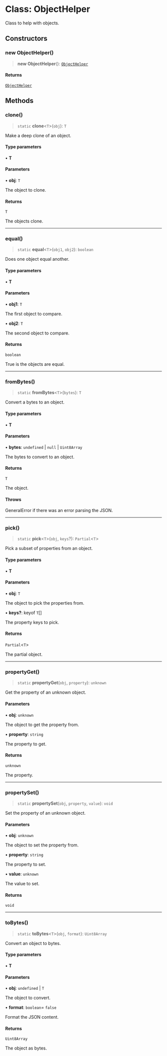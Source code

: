 # Class: ObjectHelper

Class to help with objects.

## Constructors

### new ObjectHelper()

> **new ObjectHelper**(): [`ObjectHelper`](ObjectHelper.md)

#### Returns

[`ObjectHelper`](ObjectHelper.md)

## Methods

### clone()

> `static` **clone**\<`T`\>(`obj`): `T`

Make a deep clone of an object.

#### Type parameters

• **T**

#### Parameters

• **obj**: `T`

The object to clone.

#### Returns

`T`

The objects clone.

***

### equal()

> `static` **equal**\<`T`\>(`obj1`, `obj2`): `boolean`

Does one object equal another.

#### Type parameters

• **T**

#### Parameters

• **obj1**: `T`

The first object to compare.

• **obj2**: `T`

The second object to compare.

#### Returns

`boolean`

True is the objects are equal.

***

### fromBytes()

> `static` **fromBytes**\<`T`\>(`bytes`): `T`

Convert a bytes to an object.

#### Type parameters

• **T**

#### Parameters

• **bytes**: `undefined` \| `null` \| `Uint8Array`

The bytes to convert to an object.

#### Returns

`T`

The object.

#### Throws

GeneralError if there was an error parsing the JSON.

***

### pick()

> `static` **pick**\<`T`\>(`obj`, `keys`?): `Partial`\<`T`\>

Pick a subset of properties from an object.

#### Type parameters

• **T**

#### Parameters

• **obj**: `T`

The object to pick the properties from.

• **keys?**: keyof `T`[]

The property keys to pick.

#### Returns

`Partial`\<`T`\>

The partial object.

***

### propertyGet()

> `static` **propertyGet**(`obj`, `property`): `unknown`

Get the property of an unknown object.

#### Parameters

• **obj**: `unknown`

The object to get the property from.

• **property**: `string`

The property to get.

#### Returns

`unknown`

The property.

***

### propertySet()

> `static` **propertySet**(`obj`, `property`, `value`): `void`

Set the property of an unknown object.

#### Parameters

• **obj**: `unknown`

The object to set the property from.

• **property**: `string`

The property to set.

• **value**: `unknown`

The value to set.

#### Returns

`void`

***

### toBytes()

> `static` **toBytes**\<`T`\>(`obj`, `format`): `Uint8Array`

Convert an object to bytes.

#### Type parameters

• **T**

#### Parameters

• **obj**: `undefined` \| `T`

The object to convert.

• **format**: `boolean`= `false`

Format the JSON content.

#### Returns

`Uint8Array`

The object as bytes.
